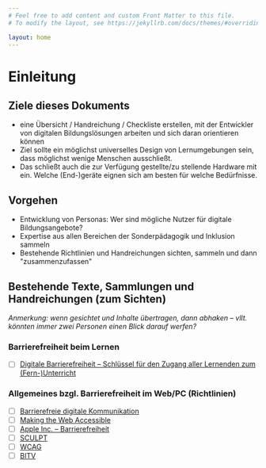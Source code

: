 ```yaml
---
# Feel free to add content and custom Front Matter to this file.
# To modify the layout, see https://jekyllrb.com/docs/themes/#overriding-theme-defaults

layout: home
---
```


# Einleitung

## Ziele dieses Dokuments

* eine Übersicht / Handreichung / Checkliste erstellen, mit der Entwickler von digitalen Bildungslösungen arbeiten und sich daran orientieren können
* Ziel sollte ein möglichst universelles Design von Lernumgebungen sein, dass möglichst wenige Menschen ausschließt.
* Das schließt auch die zur Verfügung gestellte/zu stellende Hardware mit ein. Welche (End-)geräte eignen sich am besten für welche Bedürfnisse.

## Vorgehen
* Entwicklung von Personas: Wer sind mögliche Nutzer für digitale Bildungsangebote?
* Expertise aus allen Bereichen der Sonderpädagogik und Inklusion sammeln
* Bestehende Richtlinien und Handreichungen sichten, sammeln und dann "zusammenzufassen"

## Bestehende Texte, Sammlungen und Handreichungen (zum Sichten)
*Anmerkung: wenn gesichtet und Inhalte übertragen, dann abhaken – vllt. könnten immer zwei Personen einen Blick darauf werfen?*

### Barrierefreiheit beim Lernen
- [ ] [Digitale Barrierefreiheit – Schlüssel für den Zugang aller Lernenden zum (Fern-)Unterricht](https://www.eduport.ch/de/stories/digitale-barrierefreiheit-schluessel-fuer-den-zugang-aller-lernenden-zum-fern-unterricht)

### Allgemeines bzgl. Barrierefreiheit im Web/PC (Richtlinien)
- [ ] [Barrierefreie digitale Kommunikation](https://www.edi.admin.ch/edi/de/home/fachstellen/ebgb/e-accessibility-/communicationnumeriqueaccessible2.html)
- [ ] [Making the Web Accessible](https://www.w3.org/WAI/)
- [ ] [Apple Inc. – Barrierefreiheit](https://www.apple.com/de/accessibility/)
- [ ] [SCULPT](https://abilitynet.org.uk/news-blogs/everyone-can-sculpt-accessibility)
- [ ] [WCAG](https://www.w3.org/TR/WCAG21/)
- [ ] [BITV](https://www.gesetze-im-internet.de/bitv_2_0/BJNR184300011.html)